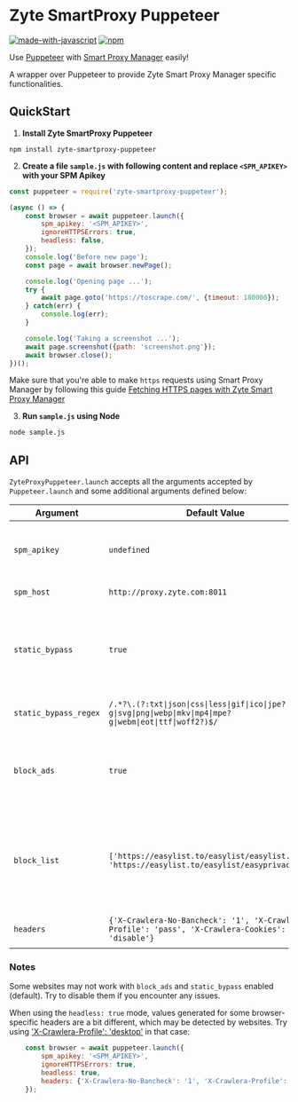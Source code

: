 # Zyte SmartProxy Puppeteer
[![made-with-javascript](https://img.shields.io/badge/Made%20with-JavaScript-1f425f.svg)](https://www.javascript.com)
[![npm](https://img.shields.io/npm/v/zyte-smartproxy-puppeteer)](https://www.npmjs.com/package/zyte-smartproxy-puppeteer)

Use [Puppeteer](https://github.com/puppeteer/puppeteer/) with
[Smart Proxy Manager](https://www.zyte.com/smart-proxy-manager/) easily!

A wrapper over Puppeteer to provide Zyte Smart Proxy Manager specific functionalities.

## QuickStart

1. **Install Zyte SmartProxy Puppeteer**

```
npm install zyte-smartproxy-puppeteer
```

2. **Create a file `sample.js` with following content and replace `<SPM_APIKEY>` with your SPM Apikey**

``` javascript
const puppeteer = require('zyte-smartproxy-puppeteer');

(async () => {
    const browser = await puppeteer.launch({
        spm_apikey: '<SPM_APIKEY>',
        ignoreHTTPSErrors: true,
        headless: false,
    });
    console.log('Before new page');
    const page = await browser.newPage();

    console.log('Opening page ...');
    try {
        await page.goto('https://toscrape.com/', {timeout: 180000});
    } catch(err) {
        console.log(err);
    }

    console.log('Taking a screenshot ...');
    await page.screenshot({path: 'screenshot.png'});
    await browser.close();
})();
```

Make sure that you're able to make `https` requests using Smart Proxy Manager by following this guide [Fetching HTTPS pages with Zyte Smart Proxy Manager](https://docs.zyte.com/smart-proxy-manager/next-steps/fetching-https-pages-with-smart-proxy.html)

3. **Run `sample.js` using Node**

``` bash
node sample.js
```

## API

`ZyteProxyPuppeteer.launch` accepts all the arguments accepted by `Puppeteer.launch` and some
additional arguments defined below:

| Argument | Default Value | Description |
|----------|---------------|-------------|
| `spm_apikey` | `undefined` | Zyte Smart Proxy Manager API key that can be found on your zyte.com account. |
| `spm_host` | `http://proxy.zyte.com:8011` | Zyte Smart Proxy Manager proxy host. |
| `static_bypass` | `true` | When `true` ZyteProxyPuppeteer will skip proxy use for static assets defined by `static_bypass_regex` or pass `false` to use proxy. |
| `static_bypass_regex` | `/.*?\.(?:txt\|json\|css\|less\|gif\|ico\|jpe?g\|svg\|png\|webp\|mkv\|mp4\|mpe?g\|webm\|eot\|ttf\|woff2?)$/` | Regex to use filtering URLs for `static_bypass`. |
| `block_ads` | `true` | When `true` ZyteProxyPuppeteer will block ads defined by `block_list` using `@cliqz/adblocker-puppeteer` package. |
| `block_list` | `['https://easylist.to/easylist/easylist.txt', 'https://easylist.to/easylist/easyprivacy.txt']` | Block list to be used by ZyteProxyPuppeteer in order to initiate blocker enginer using `@cliqz/adblocker-puppeteer` and block ads |
| `headers` | `{'X-Crawlera-No-Bancheck': '1', 'X-Crawlera-Profile': 'pass', 'X-Crawlera-Cookies': 'disable'}` | List of headers to be appended to requests |

### Notes
Some websites may not work with `block_ads` and `static_bypass` enabled (default). Try to disable them if you encounter any issues.

When using the `headless: true` mode, values generated for some browser-specific headers are a bit different, which may be detected by websites. Try using ['X-Crawlera-Profile': 'desktop'](https://docs.zyte.com/smart-proxy-manager.html#x-crawlera-profile) in that case:
``` javascript
    const browser = await puppeteer.launch({
        spm_apikey: '<SPM_APIKEY>',
        ignoreHTTPSErrors: true,
        headless: true,
        headers: {'X-Crawlera-No-Bancheck': '1', 'X-Crawlera-Profile': 'desktop', 'X-Crawlera-Cookies': 'disable'}
    });
```